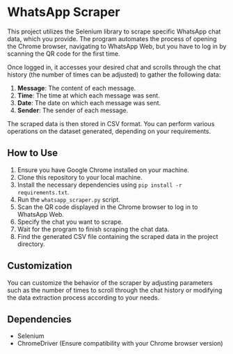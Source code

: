 # WhatsApp Scraper

This project utilizes the Selenium library to scrape specific WhatsApp chat data, which you provide. The program automates the process of opening the Chrome browser, navigating to WhatsApp Web, but you have to log in by scanning the QR code for the first time.

Once logged in, it accesses your desired chat and scrolls through the chat history (the number of times can be adjusted) to gather the following data:

1. **Message**: The content of each message.
2. **Time**: The time at which each message was sent.
3. **Date**: The date on which each message was sent.
4. **Sender**: The sender of each message.

The scraped data is then stored in CSV format. You can perform various operations on the dataset generated, depending on your requirements.

## How to Use

1. Ensure you have Google Chrome installed on your machine.
2. Clone this repository to your local machine.
3. Install the necessary dependencies using `pip install -r requirements.txt`.
4. Run the `whatsapp_scraper.py` script.
5. Scan the QR code displayed in the Chrome browser to log in to WhatsApp Web.
6. Specify the chat you want to scrape.
7. Wait for the program to finish scraping the chat data.
8. Find the generated CSV file containing the scraped data in the project directory.

## Customization

You can customize the behavior of the scraper by adjusting parameters such as the number of times to scroll through the chat history or modifying the data extraction process according to your needs.

## Dependencies

- Selenium
- ChromeDriver (Ensure compatibility with your Chrome browser version)
